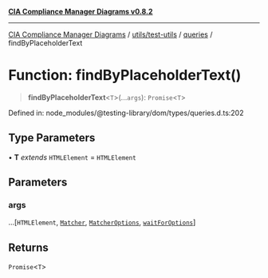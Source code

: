 [**CIA Compliance Manager Diagrams v0.8.2**](../../../../../README.md)

***

[CIA Compliance Manager Diagrams](../../../../../modules.md) / [utils/test-utils](../../../README.md) / [queries](../README.md) / findByPlaceholderText

# Function: findByPlaceholderText()

> **findByPlaceholderText**\<`T`\>(...`args`): `Promise`\<`T`\>

Defined in: node\_modules/@testing-library/dom/types/queries.d.ts:202

## Type Parameters

• **T** *extends* `HTMLElement` = `HTMLElement`

## Parameters

### args

...\[`HTMLElement`, [`Matcher`](../../../type-aliases/Matcher.md), [`MatcherOptions`](../../../interfaces/MatcherOptions.md), [`waitForOptions`](../../../interfaces/waitForOptions.md)\]

## Returns

`Promise`\<`T`\>
